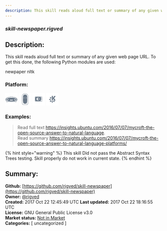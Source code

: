 ```yaml
---
description: This skill reads aloud full text or summary of any given web page URL.
---
```


### _skill-newspaper.rigved_  
## Description:  
This skill reads aloud full text or summary of any given web page URL.
To get this done, the following Python modules are used:

newpaper
nltk
  
  
### Platform:  
 ![Mark I](../.gitbook/assets/mark-1-icon.png)  ![Mark II](../.gitbook/assets/mark-2-icon.png)  ![Picroft](../.gitbook/assets/picroft-icon.png)  ![plasmoid](../.gitbook/assets/kde.png)   
### Examples:  
> Read full text https://insights.ubuntu.com/2016/07/07/mycroft-the-open-source-answer-to-natural-language.  
> Read summary https://insights.ubuntu.com/2016/07/07/mycroft-the-open-source-answer-to-natural-language-platforms/  
  
{% hint style="warning" %}
This skill Did not pass the Abstract Syntax Trees testing. Skill properly do not work in current state.
{% endhint %}
  
## Summary:  
**Github:** [https://github.com/rigved/skill-newspaper](https://github.com/rigved/skill-newspaper)  
**Owner:** [@rigved](https://github.com/rigved)  
**Created:** 2017 Oct 22 12:45:49 UTC  **Last updated:** 2017 Oct 22 18:16:55 UTC  
**License:** GNU General Public License v3.0  
**Market status:** [Not in Market](https://market.mycroft.ai/skill/)  
**Categories:** [ uncategorized ]   
